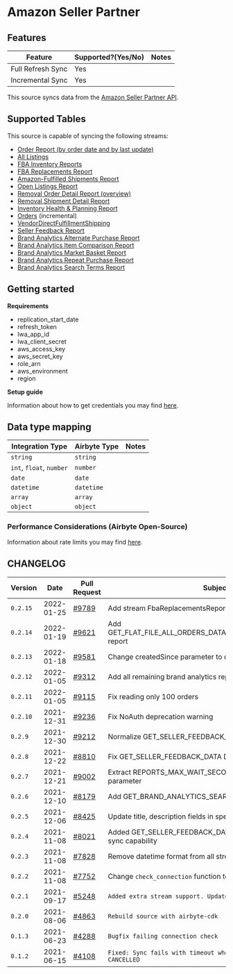 # Amazon Seller Partner

## Features

| Feature           | Supported?(Yes/No) | Notes |
| ----------------- | ------------------ | ----- |
| Full Refresh Sync | Yes                |       |
| Incremental Sync  | Yes                |       |

This source syncs data from the [Amazon Seller Partner API](https://github.com/amzn/selling-partner-api-docs/blob/main/guides/en-US/developer-guide/SellingPartnerApiDeveloperGuide.md).

## Supported Tables

This source is capable of syncing the following streams:

* [Order Report (by order date and by last update)](https://sellercentral.amazon.com/gp/help/help.html?itemID=201648780)
* [All Listings](https://github.com/amzn/selling-partner-api-docs/blob/main/references/reports-api/reporttype-values.md#inventory-reports)
* [FBA Inventory Reports](https://sellercentral.amazon.com/gp/help/200740930)
* [FBA Replacements Report](https://sellercentral.amazon.com/help/hub/reference/200453300)
* [Amazon-Fulfilled Shipments Report](https://sellercentral.amazon.com/gp/help/help.html?itemID=200453120)
* [Open Listings Report](https://github.com/amzn/selling-partner-api-docs/blob/main/references/reports-api/reporttype-values.md#inventory-reports)
* [Removal Order Detail Report (overview)](https://sellercentral.amazon.com/gp/help/help.html?itemID=200989110)
* [Removal Shipment Detail Report](https://sellercentral.amazon.com/gp/help/help.html?itemID=200989100)
* [Inventory Health & Planning Report](https://github.com/amzn/selling-partner-api-docs/blob/main/references/reports-api/reporttype-values.md#vendor-retail-analytics-reports)
* [Orders](https://github.com/amzn/selling-partner-api-docs/blob/main/references/orders-api/ordersV0.md) (incremental)
* [VendorDirectFulfillmentShipping](https://github.com/amzn/selling-partner-api-docs/blob/main/references/vendor-direct-fulfillment-shipping-api/vendorDirectFulfillmentShippingV1.md)
* [Seller Feedback Report](https://github.com/amzn/selling-partner-api-docs/blob/main/references/reports-api/reporttype-values.md#performance-reports)
* [Brand Analytics Alternate Purchase Report](https://github.com/amzn/selling-partner-api-docs/blob/main/references/reports-api/reporttype-values.md#brand-analytics-reports)
* [Brand Analytics Item Comparison Report](https://github.com/amzn/selling-partner-api-docs/blob/main/references/reports-api/reporttype-values.md#brand-analytics-reports)
* [Brand Analytics Market Basket Report](https://github.com/amzn/selling-partner-api-docs/blob/main/references/reports-api/reporttype-values.md#brand-analytics-reports)
* [Brand Analytics Repeat Purchase Report](https://github.com/amzn/selling-partner-api-docs/blob/main/references/reports-api/reporttype-values.md#brand-analytics-reports)
* [Brand Analytics Search Terms Report](https://github.com/amzn/selling-partner-api-docs/blob/main/references/reports-api/reporttype-values.md#brand-analytics-reports)

## Getting started

**Requirements**

* replication\_start\_date
* refresh\_token
* lwa\_app\_id
* lwa\_client\_secret
* aws\_access\_key
* aws\_secret\_key
* role\_arn
* aws\_environment
* region

**Setup guide**

Information about how to get credentials you may find [here](https://github.com/amzn/selling-partner-api-docs/blob/main/guides/en-US/developer-guide/SellingPartnerApiDeveloperGuide.md).

## Data type mapping

| Integration Type         | Airbyte Type | Notes |
| ------------------------ | ------------ | ----- |
| `string`                 | `string`     |       |
| `int`, `float`, `number` | `number`     |       |
| `date`                   | `date`       |       |
| `datetime`               | `datetime`   |       |
| `array`                  | `array`      |       |
| `object`                 | `object`     |       |

### Performance Considerations (Airbyte Open-Source)

Information about rate limits you may find [here](https://github.com/amzn/selling-partner-api-docs/blob/main/guides/en-US/usage-plans-rate-limits/Usage-Plans-and-Rate-Limits.md).

## CHANGELOG

| Version  | Date       | Pull Request                                            | Subject                                                                   |
| -------- | ---------- | ------------------------------------------------------- | ------------------------------------------------------------------------- |
| `0.2.15` | 2022-01-25 | [#9789](https://github.com/airbytehq/airbyte/pull/9789) | Add stream FbaReplacementsReports                                         |
| `0.2.14` | 2022-01-19 | [#9621](https://github.com/airbytehq/airbyte/pull/9621) | Add GET\_FLAT\_FILE\_ALL\_ORDERS\_DATA\_BY\_LAST\_UPDATE\_GENERAL report  |
| `0.2.13` | 2022-01-18 | [#9581](https://github.com/airbytehq/airbyte/pull/9581) | Change createdSince parameter to dataStartTime                            |
| `0.2.12` | 2022-01-05 | [#9312](https://github.com/airbytehq/airbyte/pull/9312) | Add all remaining brand analytics report streams                          |
| `0.2.11` | 2022-01-05 | [#9115](https://github.com/airbytehq/airbyte/pull/9115) | Fix reading only 100 orders                                               |
| `0.2.10` | 2021-12-31 | [#9236](https://github.com/airbytehq/airbyte/pull/9236) | Fix NoAuth deprecation warning                                            |
| `0.2.9`  | 2021-12-30 | [#9212](https://github.com/airbytehq/airbyte/pull/9212) | Normalize GET\_SELLER\_FEEDBACK\_DATA header field names                  |
| `0.2.8`  | 2021-12-22 | [#8810](https://github.com/airbytehq/airbyte/pull/8810) | Fix GET\_SELLER\_FEEDBACK\_DATA Date cursor field format                  |
| `0.2.7`  | 2021-12-21 | [#9002](https://github.com/airbytehq/airbyte/pull/9002) | Extract REPORTS\_MAX\_WAIT\_SECONDS to configurable parameter             |
| `0.2.6`  | 2021-12-10 | [#8179](https://github.com/airbytehq/airbyte/pull/8179) | Add GET\_BRAND\_ANALYTICS\_SEARCH\_TERMS\_REPORT report                   |
| `0.2.5`  | 2021-12-06 | [#8425](https://github.com/airbytehq/airbyte/pull/8425) | Update title, description fields in spec                                  |
| `0.2.4`  | 2021-11-08 | [#8021](https://github.com/airbytehq/airbyte/pull/8021) | Added GET\_SELLER\_FEEDBACK\_DATA report with incremental sync capability |
| `0.2.3`  | 2021-11-08 | [#7828](https://github.com/airbytehq/airbyte/pull/7828) | Remove datetime format from all streams                                   |
| `0.2.2`  | 2021-11-08 | [#7752](https://github.com/airbytehq/airbyte/pull/7752) | Change `check_connection` function to use stream Orders                   |
| `0.2.1`  | 2021-09-17 | [#5248](https://github.com/airbytehq/airbyte/pull/5248) | `Added extra stream support. Updated reports streams logics`              |
| `0.2.0`  | 2021-08-06 | [#4863](https://github.com/airbytehq/airbyte/pull/4863) | `Rebuild source with airbyte-cdk`                                         |
| `0.1.3`  | 2021-06-23 | [#4288](https://github.com/airbytehq/airbyte/pull/4288) | `Bugfix failing connection check`                                         |
| `0.1.2`  | 2021-06-15 | [#4108](https://github.com/airbytehq/airbyte/pull/4108) | `Fixed: Sync fails with timeout when create report is CANCELLED`          |
